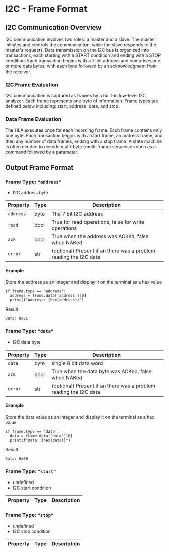 # I2C - Frame Format

## I2C Communication Overview
I2C communication involves two roles: a master and a slave. The master initiates and controls the communication, while the slave responds to the master's requests. Data transmission on the I2C bus is organized into transactions, each starting with a START condition and ending with a STOP condition. Each transaction begins with a 7-bit address and comprises one or more data bytes, with each byte followed by an acknowledgment from the receiver.

###  I2C Frame Evaluation
I2C communication is captured as frames by a built-in low-level I2C analyzer. Each frame represents one byte of information. Frame types are defined below including: start, address, data, and stop.

### Data Frame Evaluation
The HLA executes once for each incoming frame. Each frame contains only one byte. Each transaction begins with a start frame, an address frame, and then any number of data frames, ending with a stop frame. A state machine is often needed to decode multi-byte (multi-frame) sequences such as a command followed by a parameter.

## Output Frame Format

### Frame Type: `"address"`

* I2C address byte

| Property  | Type  | Description                                                       |
| --------- | ----- | ----------------------------------------------------------------- |
| `address` | byte  | The 7 bit I2C address                                             |
| `read`    | bool  | True for read operations, false for write operations              |
| `ack`     | bool  | True when the address was ACKed, false when NAKed                 |
| `error`   | str   | (optional) Present if an there was a problem reading the I2C data |

#### Example
Store the address as an integer and display it on the terminal as a hex value
```
if frame.type == 'address':
  address = frame.data['address'][0]
  print(f"Address: {hex(address)}")
```
Result
```
Data: 0x3C
```

### Frame Type: `"data"`

* I2C data byte

| Property | Type  | Description                                                       |
| -------- | ----- | ----------------------------------------------------------------- |
| `data`   | byte | single 8 bit data word                                             |
| `ack`    | bool  | True when the data byte was ACKed, false when NAKed               |
| `error`  | str   | (optional) Present if an there was a problem reading the I2C data |

#### Example
Store the data value as an integer and display it on the terminal as a hex value
```
if frame.type == 'data':
  data = frame.data['data'][0]
  print(f"Data: {hex(data)}")
```
Result:
```
Data: 0x00
```

### Frame Type: `"start"`

* undefined
* I2C start condition

| Property | Type | Description |
| -------- | ---- | ----------- |

### Frame Type: `"stop"`

* undefined
* I2C stop condition

| Property | Type | Description |
| -------- | ---- | ----------- |
